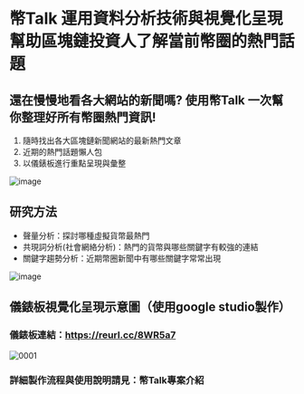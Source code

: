 # 幣Talk 運用資料分析技術與視覺化呈現幫助區塊鏈投資人了解當前幣圈的熱門話題


## 還在慢慢地看各大網站的新聞嗎? 使用幣Talk 一次幫你整理好所有幣圈熱門資訊!
1. 隨時找出各大區塊鏈新聞網站的最新熱門文章
2. 近期的熱門話題懶人包
3. 以儀錶板進行重點呈現與彙整

![image](https://user-images.githubusercontent.com/71583821/157138194-894a5cdc-1d3b-42a1-8bbf-42b7abe270b6.png)



## 研究方法
* 聲量分析：探討哪種虛擬貨幣最熱門
* 共現詞分析(社會網絡分析)：熱門的貨幣與哪些關鍵字有較強的連結
* 關鍵字趨勢分析：近期幣圈新聞中有哪些關鍵字常常出現

![image](https://user-images.githubusercontent.com/71583821/157137588-2dc1a272-5917-44e4-aa5f-0f81ef2a1ab7.png)




## 儀錶板視覺化呈現示意圖（使用google studio製作）
### 儀錶板連結：https://reurl.cc/8WR5a7

![0001](https://user-images.githubusercontent.com/71583821/156936791-5676db42-a470-462c-9e3d-56dfd20edce9.jpg)


### 詳細製作流程與使用說明請見：幣Talk專案介紹
